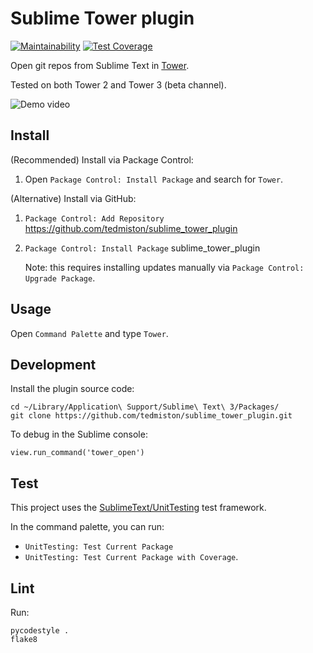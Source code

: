 # Sublime Tower plugin

[![Maintainability](https://api.codeclimate.com/v1/badges/5ab9fa0d51db7ca94521/maintainability)](https://codeclimate.com/github/tedmiston/sublime_tower_plugin/maintainability)
[![Test Coverage](https://api.codeclimate.com/v1/badges/5ab9fa0d51db7ca94521/test_coverage)](https://codeclimate.com/github/tedmiston/sublime_tower_plugin/test_coverage)

Open git repos from Sublime Text in [Tower](https://www.git-tower.com/).

Tested on both Tower 2 and Tower 3 (beta channel).

![Demo video](https://raw.githubusercontent.com/wiki/tedmiston/sublime_tower_plugin/images/demo.gif)

## Install

(Recommended) Install via Package Control:

1. Open `Package Control: Install Package` and search for `Tower`.

(Alternative) Install via GitHub:

1. `Package Control: Add Repository` <https://github.com/tedmiston/sublime_tower_plugin>
1. `Package Control: Install Package` sublime_tower_plugin

    Note: this requires installing updates manually via `Package Control: Upgrade Package`.

## Usage

Open `Command Palette` and type `Tower`.

## Development

Install the plugin source code:

    cd ~/Library/Application\ Support/Sublime\ Text\ 3/Packages/
    git clone https://github.com/tedmiston/sublime_tower_plugin.git

To debug in the Sublime console:

    view.run_command('tower_open')

## Test

This project uses the [SublimeText/UnitTesting](https://github.com/SublimeText/UnitTesting) test framework.

In the command palette, you can run:

- `UnitTesting: Test Current Package`
- `UnitTesting: Test Current Package with Coverage`.

## Lint

Run:

    pycodestyle .
    flake8
